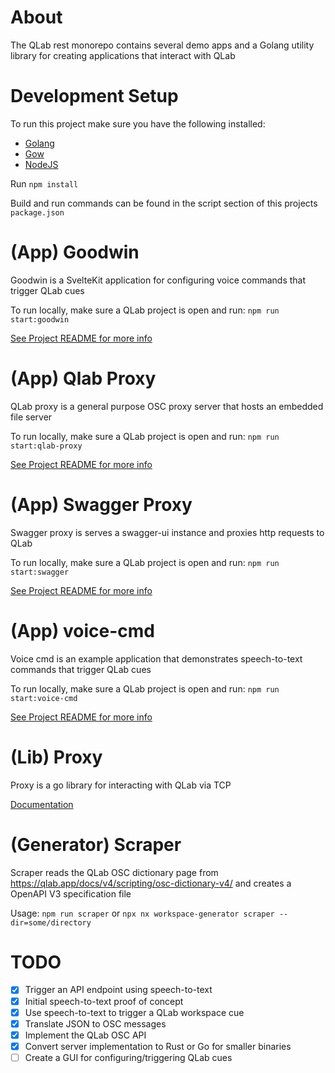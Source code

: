 # About

The QLab rest monorepo contains several demo apps and a Golang utility library for creating applications that interact with QLab

# Development Setup

To run this project make sure you have the following installed:

- [Golang](https://go.dev/dl/)
- [Gow](https://github.com/mitranim/gow)
- [NodeJS](https://nodejs.org/en/)

Run `npm install`

Build and run commands can be found in the script section of this projects `package.json`

# (App) Goodwin

Goodwin is a SvelteKit application for configuring voice commands that trigger QLab cues

To run locally, make sure a QLab project is open and run: `npm run start:goodwin`

[See Project README for more info](./apps/goodwin/README.md)

# (App) Qlab Proxy

QLab proxy is a general purpose OSC proxy server that hosts an embedded file server

To run locally, make sure a QLab project is open and run: `npm run start:qlab-proxy`

[See Project README for more info](./apps/qlab-proxy/README.md)

# (App) Swagger Proxy

Swagger proxy is serves a swagger-ui instance and proxies http requests to QLab

To run locally, make sure a QLab project is open and run: `npm run start:swagger`

[See Project README for more info](./apps/swagger-proxy/README.md)

# (App) voice-cmd

Voice cmd is an example application that demonstrates speech-to-text commands that trigger QLab cues

To run locally, make sure a QLab project is open and run: `npm run start:voice-cmd`

[See Project README for more info](./apps/voice-cmd/README.md)

# (Lib) Proxy

Proxy is a go library for interacting with QLab via TCP

[Documentation](https://pkg.go.dev/github.com/jacksloan/qlab-rest/libs/proxy)

# (Generator) Scraper

Scraper reads the QLab OSC dictionary page from https://qlab.app/docs/v4/scripting/osc-dictionary-v4/ and creates a OpenAPI V3 specification file

Usage: `npm run scraper` or `npx nx workspace-generator scraper --dir=some/directory`

# TODO

- [x] Trigger an API endpoint using speech-to-text
- [x] Initial speech-to-text proof of concept
- [x] Use speech-to-text to trigger a QLab workspace cue
- [x] Translate JSON to OSC messages
- [x] Implement the QLab OSC API
- [x] Convert server implementation to Rust or Go for smaller binaries
- [ ] Create a GUI for configuring/triggering QLab cues
